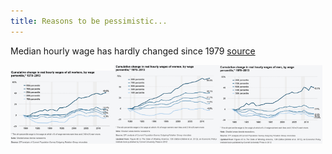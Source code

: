 ```yaml
---
title: Reasons to be pessimistic...
---
```


Median hourly wage has hardly changed since 1979 [source](https://www.epi.org/files/pdf/why-americas-workers-need-faster-wage-growth.pdf)

<img src="pessimism.assets/image-20181124172230526.png" width="33%" data-lightbox="realwage"/><img src="pessimism.assets/image-20181124172726707.png" width="33%" /><img src="pessimism.assets/image-20181124172810338.png" width="33%" />

